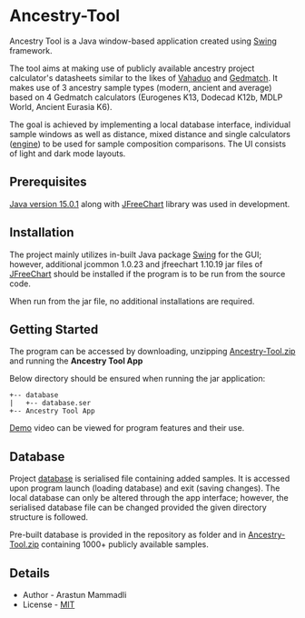 # Ancestry-Tool
Ancestry Tool is a Java window-based application created using [Swing](https://en.wikipedia.org/wiki/Swing_(Java)) framework.

The tool aims at making use of publicly available ancestry project calculator's datasheets similar to the likes of 
[Vahaduo](http://vahaduo.genetics.ovh/) and [Gedmatch](https://www.gedmatch.com/). It makes use of 3 ancestry sample types
(modern, ancient and average) based on 4 Gedmatch calculators (Eurogenes K13, Dodecad K12b, MDLP World, Ancient Eurasia K6).

The goal is achieved by implementing a local database interface, individual sample windows as well as distance, mixed distance 
and single calculators ([engine](src/engine)) to be used for sample composition comparisons. 
The UI consists of light and dark mode layouts.


## Prerequisites
[Java version 15.0.1](https://www.oracle.com/java/technologies/javase/jdk15-archive-downloads.html) along with
[JFreeChart](https://www.jfree.org/jfreechart/) library was used in development.


## Installation
The project mainly utilizes in-built Java package [Swing](https://en.wikipedia.org/wiki/Swing_(Java)) for 
the GUI; however, additional jcommon 1.0.23 and jfreechart 1.10.19 jar files of [JFreeChart](https://www.jfree.org/jfreechart/download.html) 
should be installed if the program is to be run from the source code.

When run from the jar file, no additional installations are required.


## Getting Started
The program can be accessed by downloading, unzipping [Ancestry-Tool.zip](Ancestry-Tool.zip) and running the **Ancestry Tool App**

Below directory should be ensured when running the jar application:

```
+-- database
|   +-- database.ser
+-- Ancestry Tool App
```

[Demo](demo/demo.mp4) video can be viewed for program features and their use.

## Database
Project [database](database) is serialised file containing added samples. It is accessed upon program launch (loading database) 
and exit (saving changes). The local database can only be altered through the app interface; however, the serialised database 
file can be changed provided the given directory structure is followed.

Pre-built database is provided in the repository as folder and in [Ancestry-Tool.zip](Ancestry-Tool.zip) containing 1000+ 
publicly available samples.



## Details
- Author - Arastun Mammadli
- License - [MIT](LICENSE)
